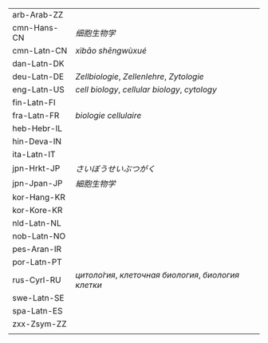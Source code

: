 | | |
|-|-|
| arb-Arab-ZZ |  |
| cmn-Hans-CN | _细胞生物学_ |
| cmn-Latn-CN | _xìbāo shēngwùxué_ |
| dan-Latn-DK |  |
| deu-Latn-DE | _Zellbiologie_, _Zellenlehre_, _Zytologie_ |
| eng-Latn-US | _cell biology_, _cellular biology_, _cytology_ |
| fin-Latn-FI |  |
| fra-Latn-FR | _biologie cellulaire_ |
| heb-Hebr-IL |  |
| hin-Deva-IN |  |
| ita-Latn-IT |  |
| jpn-Hrkt-JP | _さいぼうせいぶつがく_ |
| jpn-Jpan-JP | _細胞生物学_ |
| kor-Hang-KR |  |
| kor-Kore-KR |  |
| nld-Latn-NL |  |
| nob-Latn-NO |  |
| pes-Aran-IR |  |
| por-Latn-PT |  |
| rus-Cyrl-RU | _цитоло́гия_, _клеточная биология_, _биология клетки_ |
| swe-Latn-SE |  |
| spa-Latn-ES |  |
| zxx-Zsym-ZZ |  |
|  |  |
